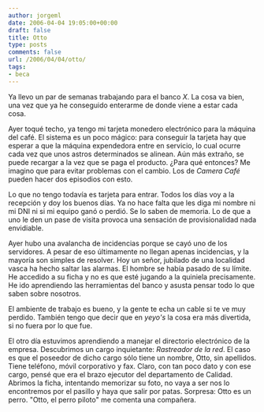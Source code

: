 ```yaml
---
author: jorgeml
date: 2006-04-04 19:05:00+00:00
draft: false
title: Otto
type: posts
comments: false
url: /2006/04/04/otto/
tags:
- beca
---
```


Ya llevo un par de semanas trabajando para el banco _X_. La cosa va bien, una vez que ya he conseguido enterarme de donde viene a estar cada cosa.

Ayer toqué techo, ya tengo mi tarjeta monedero electrónico para la máquina del café. El sistema es un poco mágico: para conseguir la tarjeta hay que esperar a que la máquina expendedora entre en servicio, lo cual ocurre cada vez que unos astros determinados se alinean. Aún más extraño, se puede recargar a la vez que se paga el producto. ¿Para qué entonces? Me imagino que para evitar problemas con el cambio. Los de _Camera Café_ pueden hacer dos episodios con esto.

Lo que no tengo todavía es tarjeta para entrar. Todos los días voy a la recepción y doy los buenos días. Ya no hace falta que les diga mi nombre ni mi DNI ni si mi equipo ganó o perdió. Se lo saben de memoria. Lo de que a uno le den un pase de visita provoca una sensación de provisionalidad nada envidiable.

Ayer hubo una avalancha de incidencias porque se cayó uno de los servidores. A pesar de eso últimamente no llegan apenas incidencias, y la mayoría son simples de resolver. Hoy un señor, jubilado de una localidad vasca ha hecho saltar las alarmas. El hombre se había pasado de su límite. He accedido a su ficha y no es que esté jugando a la quiniela precisamente. He ido aprendiendo las herramientas del banco y asusta pensar todo lo que saben sobre nosotros.

El ambiente de trabajo es bueno, y la gente te echa un cable si te ve muy perdido. También tengo que decir que en _yeyo's_ la cosa era más divertida, si no fuera por lo que fue.

El otro día estuvimos aprendiendo a manejar el directorio electrónico de la empresa. Descubrimos un cargo inquietante: _Rastreador de la red_. El caso es que el poseedor de dicho cargo sólo tiene un nombre, Otto, sin apellidos. Tiene teléfono, móvil corporativo y fax. Claro, con tan poco dato y con ese cargo, pensé que era el brazo ejecutor del departamento de Calidad. Abrimos la ficha, intentando memorizar su foto, no vaya a ser nos lo encontremos por el pasillo y haya que salir por patas. Sorpresa: Otto es un perro. "Otto, el perro piloto" me comenta una compañera.
